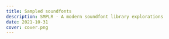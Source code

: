 ```yaml
---
title: Sampled soundfonts
description: SMPLR - A modern soundfont library explorations
date: 2021-10-31
cover: cover.png
---
```


<script setup>
import { synth as AppSynth } from "#/use";
  import { onBeforeUnmount, onMounted } from "vue";

onMounted(() => {
  AppSynth.state.midi = false
})

onBeforeUnmount(() => {
  AppSynth.state.midi = true
})
</script>

<client-only>
<Synth-font />
<MidiKeys />
</client-only>
